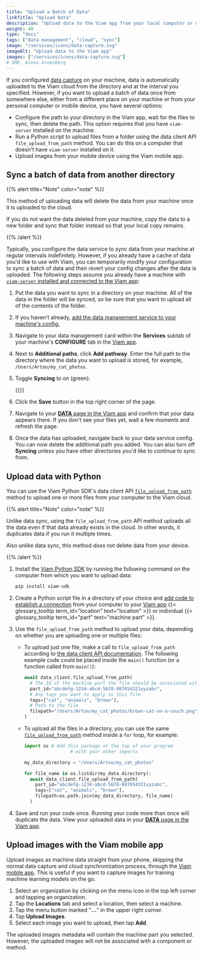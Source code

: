 ```yaml
---
title: "Upload a Batch of Data"
linkTitle: "Upload Data"
description: "Upload data to the Viam app from your local computer or mobile device using the data client API, Viam CLI, or Viam mobile app."
weight: 40
type: "docs"
tags: ["data management", "cloud", "sync"]
image: "/services/icons/data-capture.svg"
imageAlt: "Upload data to the Viam app"
images: ["/services/icons/data-capture.svg"]
# SME: Alexa Greenberg
---
```


If you configured [data capture](/data/capture/) on your machine, data is automatically uploaded to the Viam cloud from the directory and at the interval you specified.
However, if you want to upload a batch of data once from somewhere else, either from a different place on your machine or from your personal computer or mobile device, you have several options:

- Configure the path to your directory in the Viam app, wait for the files to sync, then delete the path.
  This option requires that you have `viam-server` installed on the machine.
- Run a Python script to upload files from a folder using the data client API `file_upload_from_path` method.
  You can do this on a computer that doesn't have `viam-server` installed on it.
- Upload images from your mobile device using the Viam mobile app.

## Sync a batch of data from another directory

{{% alert title="Note" color="note" %}}

This method of uploading data will delete the data from your machine once it is uploaded to the cloud.

If you do not want the data deleted from your machine, copy the data to a new folder and sync that folder instead so that your local copy remains.

{{% /alert %}}

Typically, you configure the data service to sync data from your machine at regular intervals indefinitely.
However, if you already have a cache of data you'd like to use with Viam, you can temporarily modify your configuration to sync a batch of data and then revert your config changes after the data is uploaded.
The following steps assume you already have a machine with [`viam-server` installed and connected to the Viam app](/get-started/installation/):

1. Put the data you want to sync in a directory on your machine.
   All of the data in the folder will be synced, so be sure that you want to upload all of the contents of the folder.
2. If you haven't already, [add the data management service to your machine's config.](/data/capture/#add-the-data-management-service)
3. Navigate to your data management card within the **Services** subtab of your machine's **CONFIGURE** tab in the [Viam app](https://app.viam.com).
4. Next to **Additional paths**, click **Add pathway**.
   Enter the full path to the directory where the data you want to upload is stored, for example, `/Users/Artoo/my_cat_photos`.
5. Toggle **Syncing** to on (green).

   {{<imgproc src="/services/data/data-sync-temp.png" resize="x1100" declaredimensions=true alt="Data service configured in the Viam app as described." >}}

6. Click the **Save** button in the top right corner of the page.
7. Navigate to your [**DATA** page in the Viam app](https://app.viam.com/data/view) and confirm that your data appears there.
   If you don't see your files yet, wait a few moments and refresh the page.
8. Once the data has uploaded, navigate back to your data service config.
   You can now delete the additional path you added.
   You can also turn off **Syncing** unless you have other directories you'd like to continue to sync from.

## Upload data with Python

You can use the Viam Python SDK's data client API [`file_upload_from_path`](/appendix/apis/data-client/#fileuploadfrompath) method to upload one or more files from your computer to the Viam cloud.

{{% alert title="Note" color="note" %}}

Unlike data sync, using the `file_upload_from_path` API method uploads all the data even if that data already exists in the cloud.
In other words, it duplicates data if you run it multiple times.

Also unlike data sync, this method _does not_ delete data from your device.

{{% /alert %}}

1. Install the [Viam Python SDK](https://python.viam.dev/) by running the following command on the computer from which you want to upload data:

   ```sh {class="command-line" data-prompt="$"}
   pip install viam-sdk
   ```

2. Create a Python script file in a directory of your choice and [add code to establish a connection](/appendix/apis/data-client/#establish-a-connection) from your computer to your [Viam app](https://app.viam.com) {{< glossary_tooltip term_id="location" text="location" >}} or individual {{< glossary_tooltip term_id="part" text="machine part" >}}.

3. Use the `file_upload_from_path` method to upload your data, depending on whether you are uploading one or multiple files:

   - To upload just one file, make a call to `file_upload_from_path` according to [the data client API documentation](/appendix/apis/data-client/#fileuploadfrompath).
     The following example code could be placed inside the `main()` function (or a function called from `main()`):

     ```python {class="line-numbers linkable-line-numbers"}
     await data_client.file_upload_from_path(
       # The ID of the machine part the file should be associated with
       part_id="abcdefg-1234-abcd-5678-987654321xyzabc",
       # Any tags you want to apply to this file
       tags=["cat", "animals", "brown"],
       # Path to the file
       filepath="/Users/Artoo/my_cat_photos/brown-cat-on-a-couch.png"
     )
     ```

   - To upload all the files in a directory, you can use the same [`file_upload_from_path`](/appendix/apis/data-client/#fileuploadfrompath) method inside a `for` loop, for example:

     ```python {class="line-numbers linkable-line-numbers"}
     import os # Add this package at the top of your program
                      # with your other imports

     my_data_directory = "/Users/Artoo/my_cat_photos"

     for file_name in os.listdir(my_data_directory):
       await data_client.file_upload_from_path(
         part_id="abcdefg-1234-abcd-5678-987654321xyzabc",
         tags=["cat", "animals", "brown"],
         filepath=os.path.join(my_data_directory, file_name)
       )
     ```

4. Save and run your code once.
   Running your code more than once will duplicate the data.
   View your uploaded data in your [**DATA** page in the Viam app](https://app.viam.com/data/view).

## Upload images with the Viam mobile app

Upload images as machine data straight from your phone, skipping the normal data capture and cloud synchronization process, through the [Viam mobile app](/fleet/#the-viam-mobile-app).
This is useful if you want to capture images for training machine learning models on the go.

1. Select an organization by clicking on the menu icon in the top left corner and tapping an organization.
2. Tap the **Locations** tab and select a location, then select a machine.
3. Tap the menu button marked "**...**" in the upper right corner.
4. Tap **Upload Images**.
5. Select each image you want to upload, then tap **Add**.

The uploaded images metadata will contain the machine part you selected.
However, the uploaded images will not be associated with a component or method.
